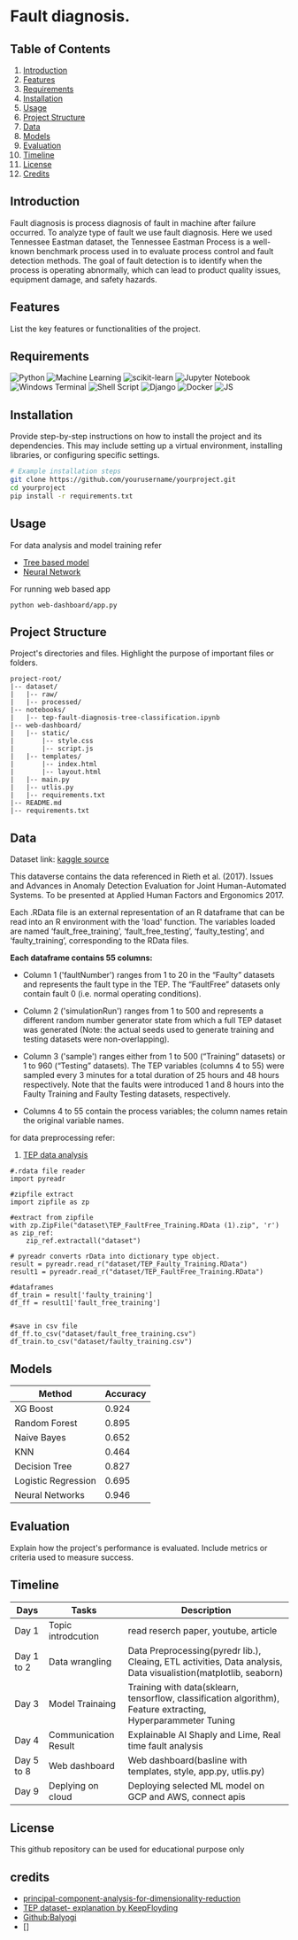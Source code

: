 # Fault diagnosis.

## Table of Contents

1. [Introduction](#introduction)
2. [Features](#features)
3. [Requirements](#requirements)
4. [Installation](#installation)
5. [Usage](#usage)
6. [Project Structure](#project-structure)
7. [Data](#data)
8. [Models](#models)
9. [Evaluation](#evaluation)
10. [Timeline](#timeline)
11. [License](#license)
12. [Credits](#credits)

## Introduction

Fault diagnosis is process diagnosis of fault in machine after failure occurred. To analyze type of fault we use fault diagnosis. Here we used Tennessee Eastman dataset, the Tennessee Eastman Process is a well-known benchmark process used in to evaluate process control and fault detection methods. The goal of fault detection is to identify when the process is operating abnormally, which can lead to product quality issues, equipment damage, and safety hazards.
 

## Features

List the key features or functionalities of the project.

## Requirements
![Python](https://img.shields.io/badge/python-3670A0?style=for-the-badge&logo=python&logoColor=ffdd54)
![Machine Learning](https://img.shields.io/badge/Machine_Learning-blue?style=for-the-badge&logo=python&logoColor=ffdd54)
![scikit-learn](https://img.shields.io/badge/scikit--learn-%23F7931E.svg?style=for-the-badge&logo=scikit-learn&logoColor=white)
![Jupyter Notebook](https://img.shields.io/badge/jupyter-%23FA0F00.svg?style=for-the-badge&logo=jupyter&logoColor=white)
![Windows Terminal](https://img.shields.io/badge/Windows%20Terminal-%234D4D4D.svg?style=for-the-badge&logo=windows-terminal&logoColor=white)
![Shell Script](https://img.shields.io/badge/Bash-%23121011.svg?style=for-the-badge&logo=gnu-bash&logoColor=white)
![Django](https://img.shields.io/badge/django-%23092E20.svg?style=for-the-badge&logo=django&logoColor=white)
![Docker](https://img.shields.io/badge/docker-%230db7ed.svg?style=for-the-badge&logo=docker&logoColor=white)
![JS](https://img.shields.io/badge/logo-javascript-blue?logo=javascript)


## Installation

Provide step-by-step instructions on how to install the project and its dependencies. This may include setting up a virtual environment, installing libraries, or configuring specific settings.

```bash
# Example installation steps
git clone https://github.com/yourusername/yourproject.git
cd yourproject
pip install -r requirements.txt
```

## Usage

For data analysis and model training refer 
* [Tree based model](tep-fault-diagnosis-tree-classification.ipynb)
* [Neural Network](tep-fault-diagnosis-usingNeural_network.ipynb)


For running web based app
```
python web-dashboard/app.py

```


## Project Structure

 Project's directories and files. Highlight the purpose of important files or folders.

```
project-root/
|-- dataset/
|   |-- raw/
|   |-- processed/
|-- notebooks/
|   |-- tep-fault-diagnosis-tree-classification.ipynb
|-- web-dashboard/
|   |-- static/
|       |-- style.css
|       |-- script.js
|   |-- templates/
|       |-- index.html 
|       |-- layout.html
|   |-- main.py
|   |-- utlis.py
|   |-- requirements.txt
|-- README.md
|-- requirements.txt
```

## Data
Dataset link: [kaggle source](https://www.kaggle.com/datasets/averkij/tennessee-eastman-process-simulation-dataset)

This dataverse contains the data referenced in Rieth et al. (2017). Issues and Advances in Anomaly Detection Evaluation for Joint Human-Automated Systems. To be presented at Applied Human Factors and Ergonomics 2017.

Each .RData file is an external representation of an R dataframe that can be read into an R environment with the 'load' function. The variables loaded are named ‘fault_free_training’, ‘fault_free_testing’, ‘faulty_testing’, and ‘faulty_training’, corresponding to the RData files.

**Each dataframe contains 55 columns:**

* Column 1 ('faultNumber') ranges from 1 to 20 in the “Faulty” datasets and represents the fault type in the TEP. The “FaultFree” datasets only contain fault 0 (i.e. normal operating conditions).

* Column 2 ('simulationRun') ranges from 1 to 500 and represents a different random number generator state from which a full TEP dataset was generated (Note: the actual seeds used to generate training and testing datasets were non-overlapping).

* Column 3 ('sample') ranges either from 1 to 500 (“Training” datasets) or 1 to 960 (“Testing” datasets). The TEP variables (columns 4 to 55) were sampled every 3 minutes for a total duration of 25 hours and 48 hours respectively. Note that the faults were introduced 1 and 8 hours into the Faulty Training and Faulty Testing datasets, respectively.

* Columns 4 to 55 contain the process variables; the column names retain the original variable names.

for data preprocessing refer:
1. [TEP data analysis](tep-fault-diagnosis-tree-classification.ipynb)
```
#.rdata file reader
import pyreadr

#zipfile extract
import zipfile as zp

#extract from zipfile
with zp.ZipFile("dataset\TEP_FaultFree_Training.RData (1).zip", 'r') as zip_ref:
    zip_ref.extractall("dataset")

# pyreadr converts rData into dictionary type object.
result = pyreadr.read_r("dataset/TEP_Faulty_Training.RData")
result1 = pyreadr.read_r("dataset/TEP_FaultFree_Training.RData")

#dataframes
df_train = result['faulty_training']
df_ff = result1['fault_free_training']


#save in csv file
df_ff.to_csv("dataset/fault_free_training.csv")
df_train.to_csv("dataset/faulty_training.csv")
```

## Models

| Method                                    |Accuracy  |
|-----------------------------------------  |----------|
| XG Boost                                  |  0.924  |
| Random Forest                           |  0.895   |
| Naive Bayes                                   |  0.652   |
| KNN                               |  0.464   |
| Decision Tree                                  |  0.827   |
| Logistic Regression                                  |  0.695   |
| Neural Networks                   |  0.946  |

## Evaluation

Explain how the project's performance is evaluated. Include metrics or criteria used to measure success.

## Timeline

| Days                 | Tasks    | Description|
|-----------------------------------------|----------|----------|
|Day 1 | Topic introdcution  |read reserch paper, youtube, article|
|Day 1 to 2 | Data wrangling | Data Preprocessing(pyredr lib.), Cleaing, ETL activities, Data analysis, Data visualistion(matplotlib, seaborn)|
|Day 3 |Model Trainaing | Training with data(sklearn, tensorflow, classification algorithm), Feature extracting, Hyperparammeter Tuning|
|Day 4 | Communication Result | Explainable AI Shaply and Lime, Real time fault analysis|
|Day 5 to 8 | Web dashboard | Web dashboard(basline with templates, style, app.py, utlis.py) |
|Day 9 | Deplying on cloud | Deploying selected ML model on GCP and AWS, connect apis|

## License

This github repository can be used for educational purpose only

## credits
* [principal-component-analysis-for-dimensionality-reduction](https://towardsdatascience.com/principal-component-analysis-for-dimensionality-reduction-115a3d157bad)
* [TEP dataset- explanation by KeepFloyding](https://keepfloyding.github.io/posts/data-explor-TEP-3/)
* [Github:Balyogi](https://github.com/mohan696matlab)
* []